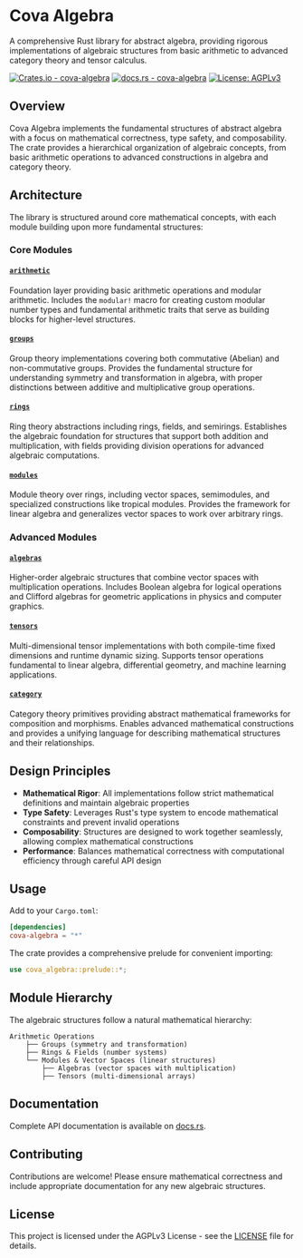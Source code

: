# Cova Algebra

A comprehensive Rust library for abstract algebra, providing rigorous implementations of algebraic structures from basic arithmetic to advanced category theory and tensor calculus.

[![Crates.io - cova-algebra](https://img.shields.io/crates/v/cova-algebra?label=cova-algebra)](https://crates.io/crates/cova-algebra)
[![docs.rs - cova-algebra](https://img.shields.io/docsrs/cova-algebra?label=docs.rs%20cova-algebra)](https://docs.rs/cova-algebra)
[![License: AGPLv3](https://img.shields.io/badge/License-AGPL_v3-blue.svg)](https://www.gnu.org/licenses/agpl-3.0)

## Overview

Cova Algebra implements the fundamental structures of abstract algebra with a focus on mathematical correctness, type safety, and composability. The crate provides a hierarchical organization of algebraic concepts, from basic arithmetic operations to advanced constructions in algebra and category theory.

## Architecture

The library is structured around core mathematical concepts, with each module building upon more fundamental structures:

### Core Modules

#### [`arithmetic`](src/arithmetic/)
Foundation layer providing basic arithmetic operations and modular arithmetic. Includes the `modular!` macro for creating custom modular number types and fundamental arithmetic traits that serve as building blocks for higher-level structures.

#### [`groups`](src/groups.rs)
Group theory implementations covering both commutative (Abelian) and non-commutative groups. Provides the fundamental structure for understanding symmetry and transformation in algebra, with proper distinctions between additive and multiplicative group operations.

#### [`rings`](src/rings.rs)
Ring theory abstractions including rings, fields, and semirings. Establishes the algebraic foundation for structures that support both addition and multiplication, with fields providing division operations for advanced algebraic computations.

#### [`modules`](src/modules/)
Module theory over rings, including vector spaces, semimodules, and specialized constructions like tropical modules. Provides the framework for linear algebra and generalizes vector spaces to work over arbitrary rings.

### Advanced Modules

#### [`algebras`](src/algebras/)
Higher-order algebraic structures that combine vector spaces with multiplication operations. Includes Boolean algebra for logical operations and Clifford algebras for geometric applications in physics and computer graphics.

#### [`tensors`](src/tensors/)
Multi-dimensional tensor implementations with both compile-time fixed dimensions and runtime dynamic sizing. Supports tensor operations fundamental to linear algebra, differential geometry, and machine learning applications.

#### [`category`](src/category.rs)
Category theory primitives providing abstract mathematical frameworks for composition and morphisms. Enables advanced mathematical constructions and provides a unifying language for describing mathematical structures and their relationships.

## Design Principles

- **Mathematical Rigor**: All implementations follow strict mathematical definitions and maintain algebraic properties
- **Type Safety**: Leverages Rust's type system to encode mathematical constraints and prevent invalid operations
- **Composability**: Structures are designed to work together seamlessly, allowing complex mathematical constructions
- **Performance**: Balances mathematical correctness with computational efficiency through careful API design

## Usage

Add to your `Cargo.toml`:

```toml
[dependencies]
cova-algebra = "*"
```

The crate provides a comprehensive prelude for convenient importing:

```rust
use cova_algebra::prelude::*;
```

## Module Hierarchy

The algebraic structures follow a natural mathematical hierarchy:

```
Arithmetic Operations
    ├── Groups (symmetry and transformation)
    ├── Rings & Fields (number systems)
    └── Modules & Vector Spaces (linear structures)
        ├── Algebras (vector spaces with multiplication)
        ├── Tensors (multi-dimensional arrays)
```

## Documentation

Complete API documentation is available on [docs.rs](https://docs.rs/cova-algebra).

## Contributing

Contributions are welcome! Please ensure mathematical correctness and include appropriate documentation for any new algebraic structures.

## License

This project is licensed under the AGPLv3 License - see the [LICENSE](../LICENSE) file for details.

